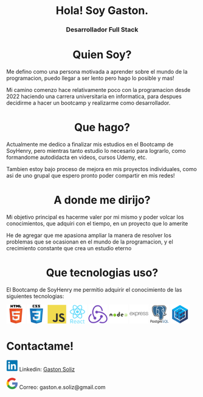 <h1 align="center">Hola! Soy Gaston.</h1>
<h3 align="center">Desarrollador Full Stack</h3>
<h1 align="center">Quien Soy?</h1>
  <p>Me defino como una persona motivada a aprender sobre el mundo de la programacion, puedo llegar a ser lento pero hago lo posible y mas!</p>
  <p>Mi camino comenzo hace relativamente poco con la programacion desde 2022 haciendo una carrera universitaria en informatica, para despues decidirme a hacer un bootcamp y realizarme como desarrollador.</p>
<h1 align="center">Que hago?</h1>
  <p>Actualmente me dedico a finalizar mis estudios en el Bootcamp de SoyHenry, pero mientras tanto estudio lo necesario para lograrlo, como formandome autodidacta en videos, cursos Udemy, etc.</p>
  <p>Tambien estoy bajo proceso de mejora en mis proyectos individuales, como asi de uno grupal que espero pronto poder compartir en mis redes!</p>
<h1 align="center">A donde me dirijo?</h1>
  <p>Mi objetivo principal es hacerme valer por mi mismo y poder volcar los conocimientos, que adquiri con el tiempo, en un proyecto que lo amerite</p>
  <p>He de agregar que me apasiona ampliar la manera de resolver los problemas que se ocasionan en el mundo de la programacion, y el crecimiento constante que crea un estudio eterno</p>
<h1 align="center">Que tecnologias uso?</h1>
<p>El Bootcamp de SoyHenry me permitio adquirir el conocimiento de las siguientes tecnologias:</p>
<p>
<img src="https://raw.githubusercontent.com/devicons/devicon/master/icons/html5/html5-original-wordmark.svg" alt="html5" width="50" height="50"/>
<img src="https://raw.githubusercontent.com/devicons/devicon/master/icons/css3/css3-original-wordmark.svg" alt="css3" width="50" height="50"/>
<img src="https://raw.githubusercontent.com/devicons/devicon/master/icons/javascript/javascript-original.svg" alt="javascript" width="50" height="50"/>
<img src="https://raw.githubusercontent.com/devicons/devicon/master/icons/react/react-original-wordmark.svg" alt="react" width="50" height="50"/>
<img src="https://raw.githubusercontent.com/devicons/devicon/master/icons/redux/redux-original.svg" alt="redux" width="50" height="50"/>
<img src="https://raw.githubusercontent.com/devicons/devicon/master/icons/nodejs/nodejs-original-wordmark.svg" alt="nodejs" width="50" height="50"/>
<img src="https://raw.githubusercontent.com/devicons/devicon/master/icons/express/express-original-wordmark.svg" alt="express" width="50" height="50"/>
<img src="https://raw.githubusercontent.com/devicons/devicon/master/icons/postgresql/postgresql-original-wordmark.svg" alt="postgresql" width="50" height="50"/>
<img src="https://raw.githubusercontent.com/devicons/devicon/master/icons/sequelize/sequelize-original.svg" alt="sequelize" width="50" height="50"/>

</p>
<h1>Contactame!</h1>
<p>
<img src="https://raw.githubusercontent.com/devicons/devicon/master/icons/linkedin/linkedin-original.svg" alt="linkedin" height="30" width="30" />
Linkedin:
<a href="https://www.linkedin.com/in/gaston-soliz/">Gaston Soliz</a>
</p>
<p>
<img src="https://github.com/devicons/devicon/blob/master/icons/google/google-original.svg" alt="correo" height="30" width="30">
Correo: gaston.e.soliz@gmail.com
</p>
